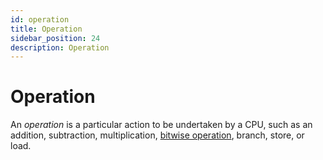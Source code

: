 ```yaml
---
id: operation
title: Operation
sidebar_position: 24
description: Operation
---
```


# Operation

An _operation_ is a particular action to be undertaken by a CPU, such as an addition, subtraction, multiplication, [bitwise operation](./bitwise-operations.md), branch, store, or load.
